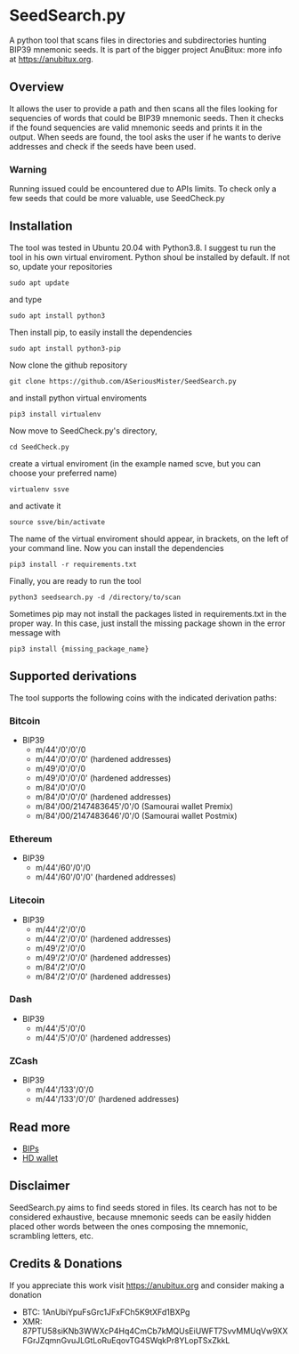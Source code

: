# SeedSearch.py
A python tool that scans files in directories and subdirectories hunting BIP39 mnemonic seeds.
It is part of the bigger project Anu₿itux: more info at https://anubitux.org.


## Overview
It allows the user to provide a path and then scans all the files looking for sequencies of words that could be BIP39 mnemonic seeds. Then it checks if the found sequencies are valid mnemonic seeds and prints it in the output.
When seeds are found, the tool asks the user if he wants to derive addresses and check if the seeds have been used.
### Warning
Running issued could be encountered due to APIs limits. To check only a few seeds that could be more valuable, use SeedCheck.py


## Installation
The tool was tested in Ubuntu 20.04 with Python3.8.
I suggest tu run the tool in his own virtual enviroment.
Python shoul be installed by default. If not so, update your repositories
```
sudo apt update
```
and type
```
sudo apt install python3
```
Then install pip, to easily install the dependencies
```
sudo apt install python3-pip
```
Now clone the github repository
```
git clone https://github.com/ASeriousMister/SeedSearch.py
```
and install python virtual enviroments
```
pip3 install virtualenv
```
Now move to SeedCheck.py's directory,
```
cd SeedCheck.py
```
create a virtual enviroment (in the example named scve, but you can choose your preferred name)
```
virtualenv ssve
```
and activate it
```
source ssve/bin/activate
```
The name of the virtual enviroment should appear, in brackets, on the left of your command line. 
Now you can install the dependencies
```
pip3 install -r requirements.txt
```
Finally, you are ready to run the tool
```
python3 seedsearch.py -d /directory/to/scan
```
Sometimes pip may not install the packages listed in requirements.txt in the proper way.
In this case, just install the missing package shown in the error message with
```
pip3 install {missing_package_name}
```


## Supported derivations
The tool supports the following coins with the indicated derivation paths:
### Bitcoin
- BIP39
  * m/44'/0'/0'/0
  * m/44'/0'/0'/0' (hardened addresses)
  * m/49'/0'/0'/0
  * m/49'/0'/0'/0' (hardened addresses)
  * m/84'/0'/0'/0
  * m/84'/0'/0'/0' (hardened addresses)
  * m/84'/00/2147483645'/0'/0 (Samourai wallet Premix)
  * m/84'/00/2147483646'/0'/0 (Samourai wallet Postmix)
### Ethereum
- BIP39
  * m/44'/60'/0'/0
  * m/44'/60'/0'/0' (hardened addresses)
### Litecoin
- BIP39
  * m/44'/2'/0'/0
  * m/44'/2'/0'/0' (hardened addresses)
  * m/49'/2'/0'/0
  * m/49'/2'/0'/0' (hardened addresses)
  * m/84'/2'/0'/0
  * m/84'/2'/0'/0' (hardened addresses)
### Dash
- BIP39
  * m/44'/5'/0'/0
  * m/44'/5'/0'/0' (hardened addresses)
### ZCash
- BIP39
  * m/44'/133'/0'/0
  * m/44'/133'/0'/0' (hardened addresses)


## Read more
- [BIPs](https://github.com/bitcoin/bips)
- [HD wallet](https://pypi.org/project/hdwallet/)


## Disclaimer
SeedSearch.py aims to find seeds stored in files. Its cearch has not to be considered exhaustive, because mnemonic seeds can be easily hidden placed other words between the ones composing the mnemonic, scrambling letters, etc.

## Credits & Donations
If you appreciate this work visit https://anubitux.org and consider making a donation
- BTC: 1AnUbiYpuFsGrc1JFxFCh5K9tXFd1BXPg
- XMR: 87PTU58siKNb3WWXcP4Hq4CmCb7kMQUsEiUWFT7SvvMMUqVw9XXFGrJZqmnGvuJLGtLoRuEqovTG4SWqkPr8YLopTSxZkkL
